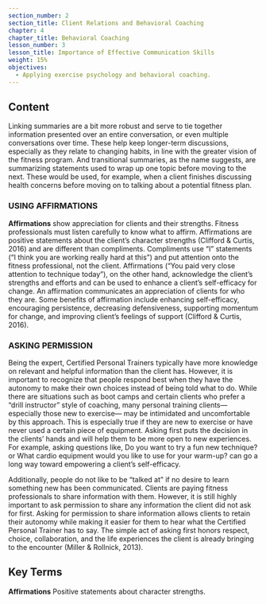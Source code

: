 ```yaml
---
section_number: 2
section_title: Client Relations and Behavioral Coaching
chapter: 4
chapter_title: Behavioral Coaching
lesson_number: 3
lesson_title: Importance of Effective Communication Skills
weight: 15%
objectives:
  - Applying exercise psychology and behavioral coaching.
---
```


## Content
Linking summaries are a bit more robust and serve to tie together information presented over an entire conversation, or even multiple conversations over time. These help keep longer-term discussions, especially as they relate to changing habits, in line with the greater vision of the fitness program. And transitional summaries, as the name suggests, are summarizing statements used to wrap up one topic before moving to the next. These would be used, for example, when a client finishes discussing health concerns before moving on to talking about a potential fitness plan.

### USING AFFIRMATIONS

**Affirmations** show appreciation for clients and their strengths. Fitness professionals must listen carefully to know what to affirm. Affirmations are positive statements about the client’s character strengths (Clifford & Curtis, 2016) and are different than compliments. Compliments use “I” statements (“I think you are working really hard at this”) and put attention onto the fitness professional, not the client. Affirmations (“You paid very close attention to technique today”), on the other hand, acknowledge the client’s strengths and efforts and can be used to enhance a client’s self-efficacy for change. An affirmation communicates an appreciation of clients for who they are. Some benefits of affirmation include enhancing self-efficacy, encouraging persistence, decreasing defensiveness, supporting momentum for change, and improving client’s feelings of support (Clifford & Curtis, 2016).

### ASKING PERMISSION

Being the expert, Certified Personal Trainers typically have more knowledge on relevant and helpful information than the client has. However, it is important to recognize that people respond best when they have the autonomy to make their own choices instead of being told what to do. While there are situations such as boot camps and certain clients who prefer a “drill instructor” style of coaching, many personal training clients—especially those new to exercise— may be intimidated and uncomfortable by this approach. This is especially true if they are new to exercise or have never used a certain piece of equipment. Asking first puts the decision in the clients’ hands and will help them to be more open to new experiences. For example, asking questions like, Do you want to try a fun new technique? or What cardio equipment would you like to use for your warm-up? can go a long way toward empowering a client’s self-efficacy.

Additionally, people do not like to be “talked at” if no desire to learn something new has been communicated. Clients are paying fitness professionals to share information with them. However, it is still highly important to ask permission to share any information the client did not ask for first. Asking for permission to share information allows clients to retain their autonomy while making it easier for them to hear what the Certified Personal Trainer has to say. The simple act of asking first honors respect, choice, collaboration, and the life experiences the client is already bringing to the encounter (Miller & Rollnick, 2013).

## Key Terms

**Affirmations**
Positive statements about character strengths.